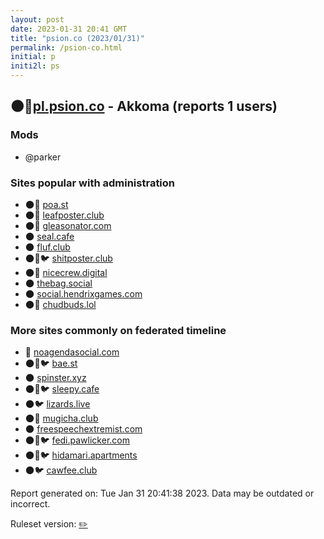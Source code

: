 ```yaml
---
layout: post
date: 2023-01-31 20:41 GMT
title: "psion.co (2023/01/31)"
permalink: /psion-co.html
initial: p
initi2l: ps
---
```


## 🌑🧸[pl.psion.co](https://pl.psion.co) - Akkoma (reports 1 users)

### Mods
 * @parker

### Sites popular with administration

* 🌑🧸 [poa.st](/poa-st.html)
* 🌑🧸 [leafposter.club](/leafposter-club.html)
* 🌑🧸 [gleasonator.com](/gleasonator-com.html)
* 🌑 [seal.cafe](/seal-cafe.html)
* 🌑 [fluf.club](/fluf-club.html)
* 🌑🧸🐦 [shitposter.club](/shitposter-club.html)
* 🌑🧸 [nicecrew.digital](/nicecrew-digital.html)
* 🌑 [thebag.social](/thebag-social.html)
* 🌑 [social.hendrixgames.com](/social-hendrixgames-com.html)
* 🌑🧸 [chudbuds.lol](/chudbuds-lol.html)

### More sites commonly on federated timeline

* 🐘 [noagendasocial.com](/noagendasocial-com.html)
* 🌑🧸🐦 [bae.st](/bae-st.html)
* 🌑 [spinster.xyz](/spinster-xyz.html)
* 🌑🧸🐦 [sleepy.cafe](/sleepy-cafe.html)
* 🌑🐦 [lizards.live](/lizards-live.html)
* 🌑🧸 [mugicha.club](/mugicha-club.html)
* 🌑 [freespeechextremist.com](/freespeechextremist-com.html)
* 🌑🧸🐦 [fedi.pawlicker.com](/fedi-pawlicker-com.html)
* 🌑🧸🐦 [hidamari.apartments](/hidamari-apartments.html)
* 🌑🐦 [cawfee.club](/cawfee-club.html)

Report generated on: Tue Jan 31 20:41:38 2023. Data may be outdated or incorrect.

Ruleset version: [✏️](/version-pencil)
